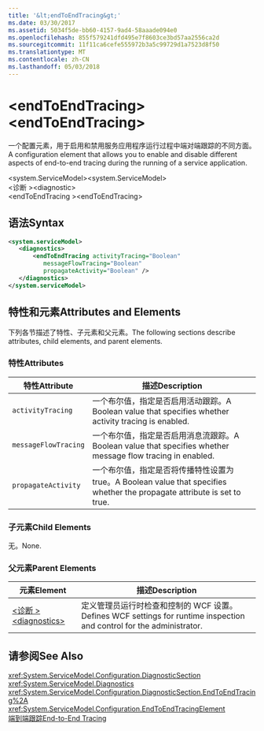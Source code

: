 ```yaml
---
title: '&lt;endToEndTracing&gt;'
ms.date: 03/30/2017
ms.assetid: 5034f5de-bb60-4157-9ad4-58aaade094e0
ms.openlocfilehash: 855f579241dfd495e7f8603ce3bd57aa2556ca2d
ms.sourcegitcommit: 11f11ca6cefe555972b3a5c99729d1a7523d8f50
ms.translationtype: MT
ms.contentlocale: zh-CN
ms.lasthandoff: 05/03/2018
---
```

# <a name="ltendtoendtracinggt"></a><span data-ttu-id="18b81-102">&lt;endToEndTracing&gt;</span><span class="sxs-lookup"><span data-stu-id="18b81-102">&lt;endToEndTracing&gt;</span></span>
<span data-ttu-id="18b81-103">一个配置元素，用于启用和禁用服务应用程序运行过程中端对端跟踪的不同方面。</span><span class="sxs-lookup"><span data-stu-id="18b81-103">A configuration element that allows you to enable and disable different aspects of end-to-end tracing during the running of a service application.</span></span>  
  
 <span data-ttu-id="18b81-104">\<system.ServiceModel></span><span class="sxs-lookup"><span data-stu-id="18b81-104">\<system.ServiceModel></span></span>  
<span data-ttu-id="18b81-105">\<诊断 ></span><span class="sxs-lookup"><span data-stu-id="18b81-105">\<diagnostic></span></span>  
<span data-ttu-id="18b81-106">\<endToEndTracing ></span><span class="sxs-lookup"><span data-stu-id="18b81-106">\<endToEndTracing></span></span>  
  
## <a name="syntax"></a><span data-ttu-id="18b81-107">语法</span><span class="sxs-lookup"><span data-stu-id="18b81-107">Syntax</span></span>  
  
```xml  
<system.serviceModel>  
   <diagnostics>  
       <endToEndTracing activityTracing="Boolean"  
          messageFlowTracing="Boolean"  
          propagateActivity="Boolean" />  
   </diagnostics>  
</system.serviceModel>  
```  
  
## <a name="attributes-and-elements"></a><span data-ttu-id="18b81-108">特性和元素</span><span class="sxs-lookup"><span data-stu-id="18b81-108">Attributes and Elements</span></span>  
 <span data-ttu-id="18b81-109">下列各节描述了特性、子元素和父元素。</span><span class="sxs-lookup"><span data-stu-id="18b81-109">The following sections describe attributes, child elements, and parent elements.</span></span>  
  
### <a name="attributes"></a><span data-ttu-id="18b81-110">特性</span><span class="sxs-lookup"><span data-stu-id="18b81-110">Attributes</span></span>  
  
|<span data-ttu-id="18b81-111">特性</span><span class="sxs-lookup"><span data-stu-id="18b81-111">Attribute</span></span>|<span data-ttu-id="18b81-112">描述</span><span class="sxs-lookup"><span data-stu-id="18b81-112">Description</span></span>|  
|---------------|-----------------|  
|`activityTracing`|<span data-ttu-id="18b81-113">一个布尔值，指定是否启用活动跟踪。</span><span class="sxs-lookup"><span data-stu-id="18b81-113">A Boolean value that specifies whether activity tracing is enabled.</span></span>|  
|`messageFlowTracing`|<span data-ttu-id="18b81-114">一个布尔值，指定是否启用消息流跟踪。</span><span class="sxs-lookup"><span data-stu-id="18b81-114">A Boolean value that specifies whether message flow tracing in enabled.</span></span>|  
|`propagateActivity`|<span data-ttu-id="18b81-115">一个布尔值，指定是否将传播特性设置为 true。</span><span class="sxs-lookup"><span data-stu-id="18b81-115">A Boolean value that specifies whether the propagate attribute is set to true.</span></span>|  
  
### <a name="child-elements"></a><span data-ttu-id="18b81-116">子元素</span><span class="sxs-lookup"><span data-stu-id="18b81-116">Child Elements</span></span>  
 <span data-ttu-id="18b81-117">无。</span><span class="sxs-lookup"><span data-stu-id="18b81-117">None.</span></span>  
  
### <a name="parent-elements"></a><span data-ttu-id="18b81-118">父元素</span><span class="sxs-lookup"><span data-stu-id="18b81-118">Parent Elements</span></span>  
  
|<span data-ttu-id="18b81-119">元素</span><span class="sxs-lookup"><span data-stu-id="18b81-119">Element</span></span>|<span data-ttu-id="18b81-120">描述</span><span class="sxs-lookup"><span data-stu-id="18b81-120">Description</span></span>|  
|-------------|-----------------|  
|[<span data-ttu-id="18b81-121">\<诊断 ></span><span class="sxs-lookup"><span data-stu-id="18b81-121">\<diagnostics></span></span>](../../../../../docs/framework/configure-apps/file-schema/wcf/diagnostics.md)|<span data-ttu-id="18b81-122">定义管理员运行时检查和控制的 WCF 设置。</span><span class="sxs-lookup"><span data-stu-id="18b81-122">Defines WCF settings for runtime inspection and control for the administrator.</span></span>|  
  
## <a name="see-also"></a><span data-ttu-id="18b81-123">请参阅</span><span class="sxs-lookup"><span data-stu-id="18b81-123">See Also</span></span>  
 <xref:System.ServiceModel.Configuration.DiagnosticSection>  
 <xref:System.ServiceModel.Diagnostics>  
 <xref:System.ServiceModel.Configuration.DiagnosticSection.EndToEndTracing%2A>  
 <xref:System.ServiceModel.Configuration.EndToEndTracingElement>  
 [<span data-ttu-id="18b81-124">端到端跟踪</span><span class="sxs-lookup"><span data-stu-id="18b81-124">End-to-End Tracing</span></span>](../../../../../docs/framework/wcf/diagnostics/tracing/end-to-end-tracing.md)

